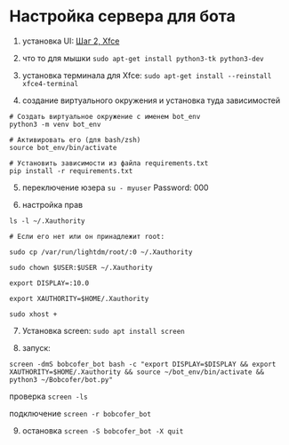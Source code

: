 # Настройка сервера для бота

1) установка UI: [Шаг 2, Xfce](https://habr.com/ru/companies/selectel/articles/928734/)

2) что то для мышки ```sudo apt-get install python3-tk python3-dev```

3) установка терминала для Xfce: ```sudo apt-get install --reinstall xfce4-terminal```

4) создание виртуального окружения и установка туда зависимостей
```
# Создать виртуальное окружение с именем bot_env
python3 -m venv bot_env

# Активировать его (для bash/zsh)
source bot_env/bin/activate

# Установить зависимости из файла requirements.txt
pip install -r requirements.txt
```

5) переключение юзера ```su - myuser``` Password: 000

6) настройка прав
```
ls -l ~/.Xauthority

# Если его нет или он принадлежит root:

sudo cp /var/run/lightdm/root/:0 ~/.Xauthority

sudo chown $USER:$USER ~/.Xauthority

export DISPLAY=:10.0

export XAUTHORITY=$HOME/.Xauthority

sudo xhost +
```
7) Установка screen: ```sudo apt install screen```

8) запуск:
```
screen -dmS bobcofer_bot bash -c "export DISPLAY=$DISPLAY && export XAUTHORITY=$HOME/.Xauthority && source ~/bot_env/bin/activate && python3 ~/Bobcofer/bot.py"
```

проверка ```screen -ls```

подключение ```screen -r bobcofer_bot```

9) остановка ```screen -S bobcofer_bot -X quit```


